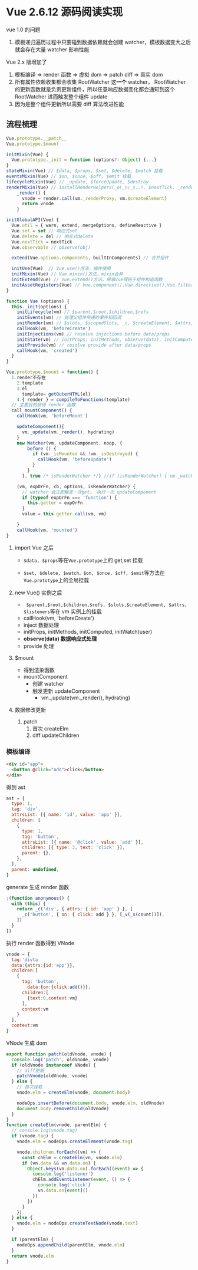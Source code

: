 # Vue 2.6.12 源码阅读实现

vue 1.0 的问题

1. 模板递归遍历过程中只要碰到数据依赖就会创建 watcher，模板数据变大之后就会存在大量 watcher 影响性能

Vue 2.x 版增加了

1. 模板编译 => render 函数 => 虚拟 dom => patch diff => 真实 dom
2. 所有属性依赖收集都会收集 RootWatcher 这**一个** watcher， RootWatcher 的更新函数就是负责更新组件，所以任意响应数据变化都会通知到这个 RootWatcher 进而触发整个组件 update
3. 因为是整个组件更新所以需要 diff 算法改进性能

## 流程梳理

```js
Vue.prototype.__patch__
Vue.prototype.$mount

initMixin(Vue) {
  Vue.prototype._init = function (options?: Object) {...}
}
stateMixin(Vue) // $data, $props, $set, $delete, $watch 挂载
eventsMixin(Vue) // $on, $once, $off, $emit 挂载
lifecycleMixin(Vue) // _update, $forceUpdate, $destroy
renderMixin(Vue) // installRenderHelpers(_o\_n\_s..), $nextTick, _render 渲染函数就是为了得到虚拟dom
    _render() {
      vnode = render.call(vm._renderProxy, vm.$createElement)
      return vnode
    }

initGlobalAPI(Vue) {
  Vue.util = { warn, extend, mergeOptions, defineReactive }
  Vue.set = set // 响应式set
  Vue.delete = del // 响应式delete
  Vue.nextTick = nextTick
  Vue.observable // observe(obj)

  extend(Vue.options.components, builtInComponents) // 合并组件

  initUse(Vue)  // Vue.use()方法，插件使用
  initMixin(Vue) // Vue.mixin()方法，mixin合并
  initExtend(Vue) // Vue.extend()方法，继承Vue得到子组件构造函数
  initAssetRegisters(Vue) // Vue.component(),Vue.directive(),Vue.filter()
}

function Vue (options) {
  this._init(options) {
    initLifecycle(vm) // $parent,$root,$children,$refs
    initEvents(vm) // 处理父组件传递的事件和回调
    initRender(vm) // $slots, $scopedSlots, _c, $createElement, $attrs, $listeners
    callHook(vm, 'beforeCreate')
    initInjections(vm) // resolve injections before data/props
    initState(vm) // initProps, initMethods, observe(data), initComputed, initWatch(user)
    initProvide(vm) // resolve provide after data/props
    callHook(vm, 'created')
  }
}

Vue.prototype.$mount = function() {
  1.render不存在
    2.template
    3.el
      template= getOuterHTML(el)
    4.{ render } = compileToFunctions(template)
  // 主要目的获得 render 函数
  call mountComponent() {
    callHook(vm, 'beforeMount')

    updateComponent(){
      vm._update(vm._render(), hydrating)
    }
    new Watcher(vm, updateComponent, noop, {
        before () {
          if (vm._isMounted && !vm._isDestroyed) {
            callHook(vm, 'beforeUpdate')
          }
        }
      }, true /* isRenderWatcher */) //if (isRenderWatcher) { vm._watcher = this } // sss

    (vm, expOrFn, cb, options, isRenderWatcher) {
      // watcher 会立即触发一次get， 执行一次 updateComponent
      if (typeof expOrFn === 'function') {
        this.getter = expOrFn
      }
      value = this.getter.call(vm, vm)

    }
    callHook(vm, 'mounted')
}


```

1. import Vue 之后

   - `$data, $props`等在`Vue.prototype`上的 get,set 挂载

   - `$set, $delete, $watch、$on, $once, $off, $emit`等方法在`Vue.prototype`上的全局挂载

2. new Vue() 实例之后
   - ` $parent,$root,$children,$refs, $slots,$createElement, $attrs, $listeners`等在 vm 实例上的挂载
   - callHook(vm, 'beforeCreate')
   - inject 数据处理
   - initProps, initMethods, initComputed, initWatch(user)
   - **observe(data) 数据响应式处理**
   - provide 处理
3. \$mount

   - 得到渲染函数
   - mountComponent
     - 创建 watcher
     - 触发更新 updateComponent
       - vm.\_update(vm.\_render(), hydrating)

4. 数据修改更新
   1. patch
      1. 首次 createElm
      2. diff updateChildren

### 模板编译

```html
<div id="app">
  <button @click="add">click</button>
</div>
```

得到 ast

```js
ast = {
  type: 1,
  tag: 'div',
  attrsList: [{ name: 'id', value: 'app' }],
  children: [
    {
      type: 1,
      tag: 'button',
      attrsList: [{ name: '@click', value: 'add' }],
      children: [{ type: 3, text: 'click' }],
      parent: {},
    },
  ],
  parent: undefined,
}
```

generate 生成 render 函数

```js
;(function anonymous() {
  with (this) {
    return _c('div', { attrs: { id: 'app' } }, [
      _c('button', { on: { click: add } }, [_v(_s(count))]),
    ])
  }
})
```

执行 render 函数得到 VNode

```js
vnode = {
  tag:'divta
  data:{attrs:{id:'app'}},
  children:[
    {
      tag: 'button',
    	data:{on:{click:add()}},
      children:[
        {text:0,context:vm}
      ],
      context:vm
    }
  ],
  context:vm
}
```

VNode 生成 dom

```js
export function patch(oldVnode, vnode) {
  console.log('patch', oldVnode, vnode)
  if (oldVnode instanceof VNode) {
    // diff更新
    patchVnode(oldVnode, vnode)
  } else {
    // 首次挂载
    vnode.elm = createElm(vnode, document.body)

    nodeOps.insertBefore(document.body, vnode.elm, oldVnode)
    document.body.removeChild(oldVnode)
  }
}
function createElm(vnode, parentElm) {
  // console.log(vnode.tag)
  if (vnode.tag) {
    vnode.elm = nodeOps.createElement(vnode.tag)

    vnode.children.forEach((vn) => {
      const chElm = createElm(vn, vnode.elm)
      if (vn.data && vn.data.on) {
        Object.keys(vn.data.on).forEach((event) => {
          console.log('listener')
          chElm.addEventListener(event, () => {
            console.log('click')
            vn.data.on[event]()
          })
        })
      }
    })
  } else {
    vnode.elm = nodeOps.createTextNode(vnode.text)
  }

  if (parentElm) {
    nodeOps.appendChild(parentElm, vnode.elm)
  }
  return vnode.elm
}
```

